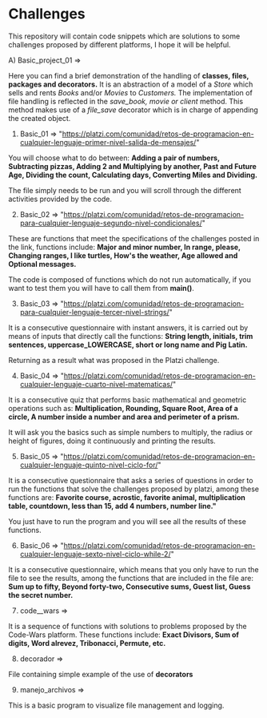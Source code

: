 # Challenges
This repository will contain code snippets which are solutions to some challenges proposed by different platforms, I hope it will be helpful.

A) Basic_project_01 =>

Here you can find a brief demonstration of the handling of **classes, files, packages and decorators.**
It is an abstraction of a model of a *Store* which sells and rents *Books* and/or *Movies* to *Customers.* 
The implementation of file handling is reflected in the *save_book, movie or client* method. This method makes use of a *file_save* decorator which is in charge of appending the created object.

1) Basic_01  => "https://platzi.com/comunidad/retos-de-programacion-en-cualquier-lenguaje-primer-nivel-salida-de-mensajes/"

You will choose what to do between: **Adding a pair of numbers, Subtracting pizzas, Adding 2 and Multiplying by another, Past and Future Age, Dividing the count, Calculating days, Converting Miles and Dividing.**

The file simply needs to be run and you will scroll through the different activities provided by the code.

2) Basic_02  => "https://platzi.com/comunidad/retos-de-programacion-para-cualquier-lenguaje-segundo-nivel-condicionales/"

These are functions that meet the specifications of the challenges posted in the link, functions include: **Major and minor number, In range, please, Changing ranges, I like turtles, How's the weather, Age allowed and Optional messages.**

The code is composed of functions which do not run automatically, if you want to test them you will have to call them from **main()**.

3) Basic_03  => "https://platzi.com/comunidad/retos-de-programacion-para-cualquier-lenguaje-tercer-nivel-strings/"

It is a consecutive questionnaire with instant answers, it is carried out by means of inputs that directly call the functions: **String length, initials, trim sentences, uppercase_LOWERCASE, short or long name and Pig Latin.**

Returning as a result what was proposed in the Platzi challenge.

4) Basic_04  => "https://platzi.com/comunidad/retos-de-programacion-en-cualquier-lenguaje-cuarto-nivel-matematicas/"

It is a consecutive quiz that performs basic mathematical and geometric operations such as: **Multiplication, Rounding, Square Root, Area of a circle, A number inside a number and area and perimeter of a prism.**

It will ask you the basics such as simple numbers to multiply, the radius or height of figures, doing it continuously and printing the results.

5) Basic_05  => "https://platzi.com/comunidad/retos-de-programacion-en-cualquier-lenguaje-quinto-nivel-ciclo-for/"

It is a consecutive questionnaire that asks a series of questions in order to run the functions that solve the challenges proposed by platzi, among these functions are: **Favorite course, acrostic, favorite animal, multiplication table, countdown, less than 15, add 4 numbers, number line."**

You just have to run the program and you will see all the results of these functions.

6) Basic_06  => "https://platzi.com/comunidad/retos-de-programacion-en-cualquier-lenguaje-sexto-nivel-ciclo-while-2/"

It is a consecutive questionnaire, which means that you only have to run the file to see the results, among the functions that are included in the file are: **Sum up to fifty, Beyond forty-two, Consecutive sums, Guest list, Guess the secret number.**

7) code__wars =>

It is a sequence of functions with solutions to problems proposed by the Code-Wars platform. These functions include: **Exact Divisors, Sum of digits, Word alrevez, Tribonacci, Permute, etc.**

8) decorador =>

File containing simple example of the use of **decorators**

9) manejo_archivos =>

This is a basic program to visualize file management and logging.